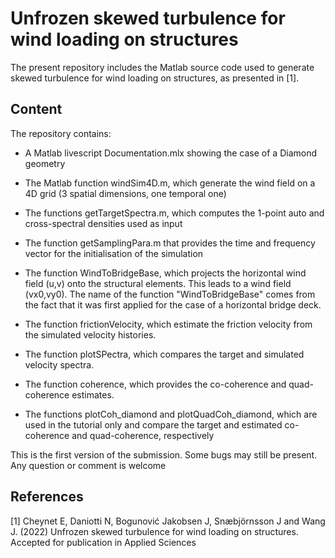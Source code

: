 # Unfrozen skewed turbulence for wind loading on structures
The present repository includes the Matlab source code used to generate skewed turbulence for wind loading on structures, as presented in  [1].

## Content

The repository contains:

-    A Matlab livescript Documentation.mlx showing the case of a Diamond geometry

-    The Matlab function windSim4D.m, which generate the wind field on a 4D grid (3 spatial dimensions, one temporal one)

-    The functions getTargetSpectra.m, which computes the 1-point auto and cross-spectral densities used as input

-    The function getSamplingPara.m that provides the time and frequency vector for the initialisation of the simulation

-   The function WindToBridgeBase, which projects the horizontal wind field (u,v) onto the structural elements. This leads to a wind field (vx0,vy0). The name of the function "WindToBridgeBase" comes from the fact that it was first applied for the case of a horizontal bridge deck.

 -   The function frictionVelocity, which estimate the friction velocity from the simulated velocity histories.
 
 -   The function plotSPectra, which compares the target and simulated velocity spectra.
 
 -  The function coherence, which provides the co-coherence and quad-coherence estimates.
 
 -   The functions plotCoh_diamond and plotQuadCoh_diamond, which are used in the tutorial only and compare the target and estimated co-coherence and quad-coherence, respectively

This is the first version of the submission. Some bugs may still be present. Any question or comment is welcome

## References

[1] Cheynet E, Daniotti N, Bogunović Jakobsen J, Snæbjörnsson J and Wang J. (2022) Unfrozen skewed turbulence for wind loading on structures. Accepted for publication in Applied Sciences
